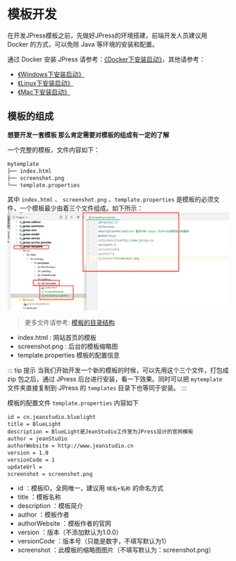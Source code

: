 # 模板开发

在开发JPress模板之前，先做好JPress的环境搭建，前端开发人员建议用 Docker 的方式，可以免除 Java 等环境的安装和配置。

通过 Docker 安装 JPress 请参考：[《Docker下安装启动》](xxxxxx)，其他请参考：
- [《Windows下安装启动》](xxxxxx)
- [《Linux下安装启动》](xxxxxx)
- [《Mac下安装启动》](xxxxxx)

## 模板的组成

**想要开发一套模板 那么肯定需要对模板的组成有一定的了解**

一个完整的模板，文件内容如下：

```
mytemplate
├── index.html
├── screenshot.png
└── template.properties
```

其中 `index.html` 、 `screenshot.png` 、`template.properties` 是模板的必须文件，一个模板最少由着三个文件组成。如下所示：
![img.png](../image/template/template_1.png)
> 更多文件请参考: [模板的目录结构](xxxxx)

- index.html : 网站首页的模板
- screenshot.png : 后台的模板缩略图
- template.properties 模板的配置信息

::: tip 提示
当我们开始开发一个新的模板的时候，可以先用这个三个文件，打包成 zip 包之后，通过 JPress 后台进行安装，看一下效果。同时可以把 `mytemplate` 文件夹直接复制到 JPress 的 `templates` 目录下也等同于安装。
:::

模板的配置文件 `template.properties` 内容如下

```
id = cn.jeanstudio.bluelight
title = BlueLight
description = BlueLight是JeanStudio工作室为JPress设计的官网模板
author = jeanStudio
authorWebsite = http://www.jeanstudio.cn
version = 1.0
versionCode = 1
updateUrl =
screenshot = screenshot.png
```

* id ：模板ID，全网唯一，建议用 `域名+名称` 的命名方式
* title ：模板名称
* description ：模板简介
* author ：模板作者
* authorWebsite ：模板作者的官网
* version ：版本（不添加默认为1.0.0）
* versionCode ：版本号（只能是数字，不填写默认为1）
* screenshot ：此模板的缩略图图片（不填写默认为：screenshot.png）
